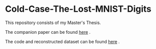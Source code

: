 # Cold-Case-The-Lost-MNIST-Digits

This repository consists of my Master's Thesis. 


The companion paper can be found [here](https://arxiv.org/abs/1905.10498) .

The code and reconstructed dataset can be found [here](https://github.com/facebookresearch/qmnist) .
